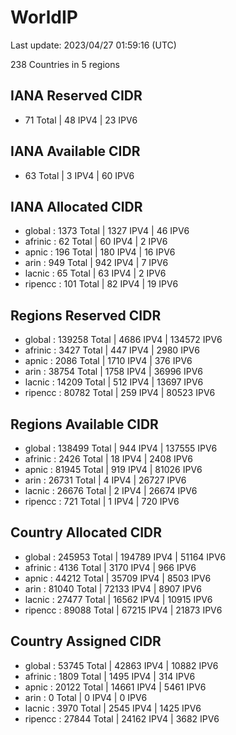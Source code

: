 # WorldIP

Last update: 2023/04/27 01:59:16 (UTC)

238 Countries in 5 regions

## IANA Reserved CIDR

- 71 Total | 48 IPV4 | 23 IPV6

## IANA Available CIDR

- 63 Total | 3 IPV4 | 60 IPV6

## IANA Allocated CIDR

- global : 1373 Total | 1327 IPV4 | 46 IPV6
- afrinic : 62 Total | 60 IPV4 | 2 IPV6
- apnic : 196 Total | 180 IPV4 | 16 IPV6
- arin : 949 Total | 942 IPV4 | 7 IPV6
- lacnic : 65 Total | 63 IPV4 | 2 IPV6
- ripencc : 101 Total | 82 IPV4 | 19 IPV6

## Regions Reserved CIDR

- global : 139258 Total | 4686 IPV4 | 134572 IPV6
- afrinic : 3427 Total | 447 IPV4 | 2980 IPV6
- apnic : 2086 Total | 1710 IPV4 | 376 IPV6
- arin : 38754 Total | 1758 IPV4 | 36996 IPV6
- lacnic : 14209 Total | 512 IPV4 | 13697 IPV6
- ripencc : 80782 Total | 259 IPV4 | 80523 IPV6

## Regions Available CIDR

- global : 138499 Total | 944 IPV4 | 137555 IPV6
- afrinic : 2426 Total | 18 IPV4 | 2408 IPV6
- apnic : 81945 Total | 919 IPV4 | 81026 IPV6
- arin : 26731 Total | 4 IPV4 | 26727 IPV6
- lacnic : 26676 Total | 2 IPV4 | 26674 IPV6
- ripencc : 721 Total | 1 IPV4 | 720 IPV6

## Country Allocated CIDR

- global : 245953 Total | 194789 IPV4 | 51164 IPV6
- afrinic : 4136 Total | 3170 IPV4 | 966 IPV6
- apnic : 44212 Total | 35709 IPV4 | 8503 IPV6
- arin : 81040 Total | 72133 IPV4 | 8907 IPV6
- lacnic : 27477 Total | 16562 IPV4 | 10915 IPV6
- ripencc : 89088 Total | 67215 IPV4 | 21873 IPV6

## Country Assigned CIDR

- global : 53745 Total | 42863 IPV4 | 10882 IPV6
- afrinic : 1809 Total | 1495 IPV4 | 314 IPV6
- apnic : 20122 Total | 14661 IPV4 | 5461 IPV6
- arin : 0 Total | 0 IPV4 | 0 IPV6
- lacnic : 3970 Total | 2545 IPV4 | 1425 IPV6
- ripencc : 27844 Total | 24162 IPV4 | 3682 IPV6
